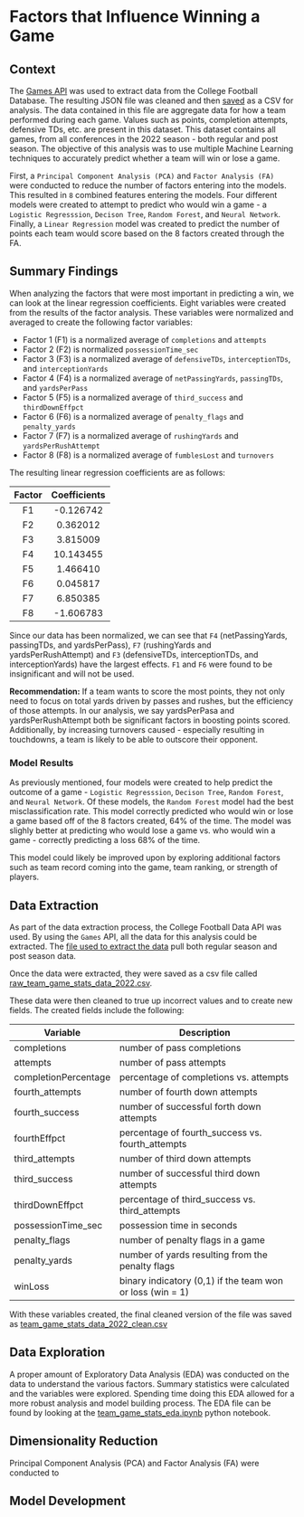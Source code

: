 # Factors that Influence Winning a Game

## Context

The [Games API](https://api.collegefootballdata.com/api/docs/?url=/api-docs.json#/) was used to extract data from the College Football Database. The resulting JSON file was cleaned and then [saved](https://github.com/wjurden/college-football-project/blob/main/data/clean/team_game_stats_data_2022_clean.csv) as a CSV for analysis. The data contained in this file are aggregate data for how a team performed during each game. Values such as points, completion attempts, defensive TDs, etc. are present in this dataset. This dataset contains all games, from all conferences in the 2022 season - both regular and post season. The objective of this analysis was to use multiple Machine Learning techniques to accurately predict whether a team will win or lose a game. 


First, a `Principal Component Analysis (PCA)` and `Factor Analysis (FA)` were conducted to reduce the number of factors entering into the models. This resulted in `8` combined features entering the models. Four different models were created to attempt to predict who would win a game - a `Logistic Regresssion`, `Decison Tree`, `Random Forest`, and `Neural Network`. Finally, a `Linear Regression` model was created to predict the number of points each team would score based on the 8 factors created through the FA. 


## Summary Findings

When analyzing the factors that were most important in predicting a win, we can look at the linear regression coefficients. Eight variables were created from the results of the factor analysis. These variables were normalized and averaged to create the following factor variables:

* Factor 1 (F1) is a normalized average of `completions` and `attempts`
* Factor 2 (F2) is normalized `possessionTime_sec`
* Factor 3 (F3) is a normalized average of `defensiveTDs`, `interceptionTDs`, and `interceptionYards`
* Factor 4 (F4) is a normalized average of `netPassingYards`, `passingTDs`, and `yardsPerPass`
* Factor 5 (F5) is a normalized average of `third_success` and `thirdDownEffpct`
* Factor 6 (F6) is a normalized average of `penalty_flags` and `penalty_yards`
* Factor 7 (F7) is a normalized average of `rushingYards` and `yardsPerRushAttempt`
* Factor 8 (F8) is a normalized average of `fumblesLost` and `turnovers`

The resulting linear regression coefficients are as follows: 

| Factor | Coefficients |
|:------:|:------------:|
| F1     |    -0.126742 |
| F2     |     0.362012 |
| F3     |     3.815009 |
| F4     |    10.143455 |
| F5     |     1.466410 |
| F6     |     0.045817 |
| F7     |     6.850385 |
| F8     |    -1.606783 |  

Since our data has been normalized, we can see that `F4` (netPassingYards, passingTDs, and yardsPerPass), `F7` (rushingYards and yardsPerRushAttempt) and `F3` (defensiveTDs, interceptionTDs, and interceptionYards) have the largest effects. `F1` and `F6` were found to be insignificant and will not be used.

**Recommendation:** If a team wants to score the most points, they not only need to focus on total yards driven by passes and rushes, but the efficiency of those attempts. In our analysis, we say yardsPerPasa and yardsPerRushAttempt both be significant factors in boosting points scored. Additionally, by increasing turnovers caused - especially resulting in touchdowns, a team is likely to be able to outscore their opponent. 

### Model Results

As previously mentioned, four models were created to help predict the outcome of a game - `Logistic Regresssion`, `Decison Tree`, `Random Forest`, and `Neural Network`. Of these models, the  `Random Forest` model had the best misclassification rate. This model correctly predicted who would win or lose a game based off of the 8 factors created, 64% of the time. The model was slighly better at predicting who would lose a game vs. who would win a game - correctly predicting a loss 68% of the time. 

This model could likely be improved upon by exploring additional factors such as team record coming into the game, team ranking, or strength of players. 


## Data Extraction
As part of the data extraction process, the College Football Data API was used. By using the `Games` API, all the data for this analysis could be extracted. The [file used to extract the data](/code/extract/get_team_game_stats.py) pull both regular season and post season data.

Once the data were extracted, they were saved as a csv file called [raw_team_game_stats_data_2022.csv](/data/raw/raw_team_game_stats_data_2022.csv). 

These data were then cleaned to true up incorrect values and to create new fields. The created fields include the following:

| Variable             | Description                                               |
|----------------------|-----------------------------------------------------------|
| completions          | number of pass completions                                |
| attempts             | number of pass attempts                                   |
| completionPercentage | percentage of completions vs. attempts                    |
| fourth_attempts      | number of fourth down attempts                            |
| fourth_success       | number of successful forth down attempts                  |
| fourthEffpct         | percentage of fourth_success vs. fourth_attempts          |
| third_attempts       | number of third down attempts                             |
| third_success        | number of successful third down attempts                  |
| thirdDownEffpct      | percentage of third_success vs. third_attempts            |
| possessionTime_sec   | possession time in seconds                                |
| penalty_flags        | number of penalty flags in a game                         |
| penalty_yards        | number of yards resulting from the penalty flags          |
| winLoss              | binary indicatory (0,1) if the team won or loss (win = 1) |


With these variables created, the final cleaned version of the file was saved as [team_game_stats_data_2022_clean.csv](/data/clean/team_game_stats_data_2022_clean.csv)


## Data Exploration

A proper amount of Exploratory Data Analysis (EDA) was conducted on the data to understand the various factors. Summary statistics were calculated and the variables were explored. Spending time doing this EDA allowed for a more robust analysis and model building process. The EDA file can be found by looking at the [team_game_stats_eda.ipynb](/code/eda/team_game_stats_eda.ipynb) python notebook.

## Dimensionality Reduction

Principal Component Analysis (PCA) and Factor Analysis (FA) were conducted to 

## Model Development


